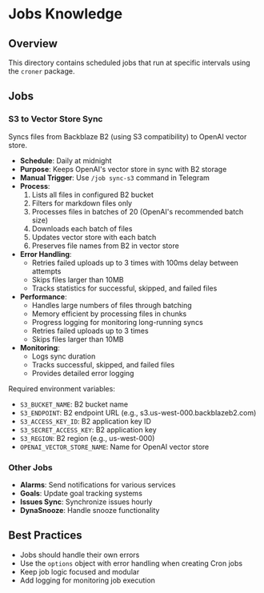 # Jobs Knowledge

## Overview
This directory contains scheduled jobs that run at specific intervals using the `croner` package.

## Jobs

### S3 to Vector Store Sync
Syncs files from Backblaze B2 (using S3 compatibility) to OpenAI vector store.

- **Schedule**: Daily at midnight
- **Purpose**: Keeps OpenAI's vector store in sync with B2 storage
- **Manual Trigger**: Use `/job sync-s3` command in Telegram
- **Process**:
  1. Lists all files in configured B2 bucket
  2. Filters for markdown files only
  3. Processes files in batches of 20 (OpenAI's recommended batch size)
  4. Downloads each batch of files
  5. Updates vector store with each batch
  6. Preserves file names from B2 in vector store
- **Error Handling**:
  - Retries failed uploads up to 3 times with 100ms delay between attempts
  - Skips files larger than 10MB
  - Tracks statistics for successful, skipped, and failed files
- **Performance**:
  - Handles large numbers of files through batching
  - Memory efficient by processing files in chunks
  - Progress logging for monitoring long-running syncs
  - Retries failed uploads up to 3 times
  - Skips files larger than 10MB
- **Monitoring**:
  - Logs sync duration
  - Tracks successful, skipped, and failed files
  - Provides detailed error logging

Required environment variables:
- `S3_BUCKET_NAME`: B2 bucket name
- `S3_ENDPOINT`: B2 endpoint URL (e.g., s3.us-west-000.backblazeb2.com)
- `S3_ACCESS_KEY_ID`: B2 application key ID
- `S3_SECRET_ACCESS_KEY`: B2 application key
- `S3_REGION`: B2 region (e.g., us-west-000)
- `OPENAI_VECTOR_STORE_NAME`: Name for OpenAI vector store

### Other Jobs
- **Alarms**: Send notifications for various services
- **Goals**: Update goal tracking systems
- **Issues Sync**: Synchronize issues hourly
- **DynaSnooze**: Handle snooze functionality

## Best Practices
- Jobs should handle their own errors
- Use the `options` object with error handling when creating Cron jobs
- Keep job logic focused and modular
- Add logging for monitoring job execution
